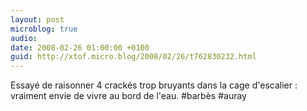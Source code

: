 ```yaml
---
layout: post
microblog: true
audio: 
date: 2008-02-26 01:00:00 +0100
guid: http://xtof.micro.blog/2008/02/26/t762830232.html
---
```

Essayé de raisonner 4 crackés trop bruyants dans la cage d'escalier : vraiment envie de vivre au bord de l'eau. #barbès #auray
